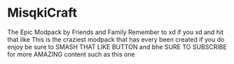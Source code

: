 # MisqkiCraft
The Epic Modpack by Friends and Family 
Remember to xd if you xd and hit that like
This is the craziest modpack that has every been created if you do enjoy be sure to SMASH THAT LIKE BUTTON and bhe SURE TO SUBSCRIBE for more AMAZING
 content such as this one